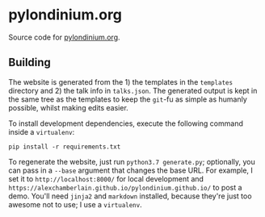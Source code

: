 # pylondinium.org

Source code for [pylondinium.org](https://pylondinium.org/).

## Building

The website is generated from the 1) the templates in the `templates` directory and 2) the talk info in `talks.json`. The generated output is kept in the same tree as the templates to keep the `git`-fu as simple as humanly possible, whilst making edits easier.

To install development dependencies, execute the following command inside a `virtualenv`:

    pip install -r requirements.txt

To regenerate the website, just run `python3.7 generate.py`; optionally, you can pass in a `--base` argument that changes the base URL. For example, I set it to `http://localhost:8000/` for local development and `https://alexchamberlain.github.io/pylondinium.github.io/` to post a demo. You'll need `jinja2` and `markdown` installed, because they're just too awesome not to use; I use a `virtualenv`.
